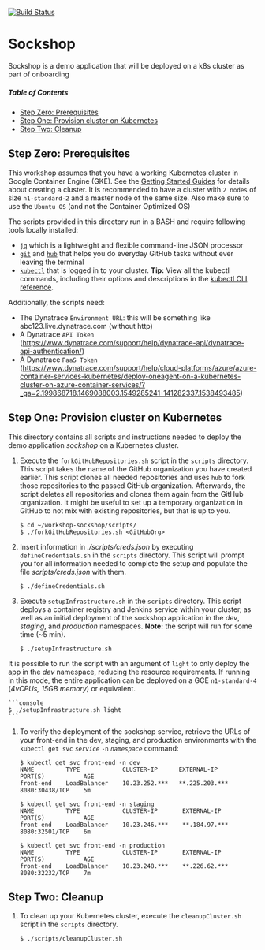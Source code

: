 [![Build Status](https://travis-ci.org/keptn/keptn.svg?branch=master)](https://travis-ci.org/keptn/keptn)
# Sockshop
Sockshop is a demo application that will be deployed on a k8s cluster as part of onboarding

##### Table of Contents
 * [Step Zero: Prerequisites](#step-zero)
 * [Step One: Provision cluster on Kubernetes](#step-one)
 * [Step Two: Cleanup](#step-five)

## Step Zero: Prerequisites <a id="step-zero"></a>

This workshop assumes that you have a working Kubernetes cluster in Google Container Engine (GKE). See the [Getting Started Guides](https://kubernetes.io/docs/setup/) for details about creating a cluster. 
It is recommended to have a cluster with `2 nodes` of size `n1-standard-2` and a master node of the same size.
Also make sure to use the `Ubuntu OS` (and not the Container Optimized OS)

The scripts provided in this directory run in a BASH and require following tools locally installed: 
* [`jq`](https://stedolan.github.io/jq/) which is a lightweight and flexible command-line JSON processor
* [`git`](https://git-scm.com/) and [`hub`](https://hub.github.com/) that helps you do everyday GitHub tasks without ever leaving the terminal
* [`kubectl`](https://kubernetes.io/docs/tasks/tools/install-kubectl/) that is logged in to your cluster. 
    **Tip:** View all the kubectl commands, including their options and descriptions in the [kubectl CLI reference](https://kubernetes.io/docs/user-guide/kubectl-overview/).

Additionally, the scripts need:
* The Dynatrace `Environment URL`: this will be something like abc123.live.dynatrace.com (without http)
* A Dynatrace `API Token` (https://www.dynatrace.com/support/help/dynatrace-api/dynatrace-api-authentication/)
* A Dynatrace `PaaS Token` (https://www.dynatrace.com/support/help/cloud-platforms/azure/azure-container-services-kubernetes/deploy-oneagent-on-a-kubernetes-cluster-on-azure-container-services/?_ga=2.199868718.1469088003.1549285241-141282337.1538493485)

## Step One: Provision cluster on Kubernetes <a id="step-one"></a>

This directory contains all scripts and instructions needed to deploy the demo application *sockshop* on a Kubernetes cluster.

1. Execute the `forkGitHubRepositories.sh` script in the `scripts` directory. This script takes the name of the GitHub organization you have created earlier. This script clones all needed repositories and uses `hub` to fork those repositories to the passed GitHub organization. Afterwards, the script deletes all repositories and clones them again from the GitHub organization. It might be useful to set up a temporary organization in GitHub to not mix with existing repositories, but that is up to you.

    ```console
    $ cd ~/workshop-sockshop/scripts/
    $ ./forkGitHubRepositories.sh <GitHubOrg>
    ```
    
1. Insert information in *./scripts/creds.json* by executing `defineCredentials.sh` in the `scripts` directory. This script will prompt you for all information needed to complete the setup and populate the file *scripts/creds.json* with them.

    ```console
    $ ./defineCredentials.sh
    ```
    
1. Execute `setupInfrastructure.sh` in the `scripts` directory. This script deploys a container registry and Jenkins service within your cluster, as well as an initial deployment of the sockshop application in the *dev*, *staging*, and *production* namespaces. **Note:** the script will run for some time (~5 min). 

    ```console
    $ ./setupInfrastructure.sh
    ```
It is possible to run the script with an argument of `light` to only deploy the app in the *dev* namespace, reducing the resource requirements. If running in this mode, the entire application can be deployed on a GCE `n1-standard-4` (*4vCPUs, 15GB memory*) or equivalent.

    ```console
    $ ./setupInfrastructure.sh light
    ```

1. To verify the deployment of the sockshop service, retrieve the URLs of your front-end in the dev, staging, and production environments with the `kubectl get svc` *`service`* `-n` *`namespace`* command:

    ```console
    $ kubectl get svc front-end -n dev
    NAME         TYPE            CLUSTER-IP      EXTERNAL-IP       PORT(S)           AGE
    front-end    LoadBalancer    10.23.252.***   **.225.203.***    8080:30438/TCP    5m
    ```

    ```console
    $ kubectl get svc front-end -n staging
    NAME         TYPE            CLUSTER-IP       EXTERNAL-IP      PORT(S)           AGE
    front-end    LoadBalancer    10.23.246.***    **.184.97.***    8080:32501/TCP    6m
    ```

    ```console
    $ kubectl get svc front-end -n production
    NAME         TYPE            CLUSTER-IP       EXTERNAL-IP      PORT(S)           AGE
    front-end    LoadBalancer    10.23.248.***    **.226.62.***    8080:32232/TCP    7m
    ```

## Step Two: Cleanup <a id="step-two"></a>

1. To clean up your Kubernetes cluster, execute the `cleanupCluster.sh` script in the `scripts` directory.

    ```console
    $ ./scripts/cleanupCluster.sh
    ```
